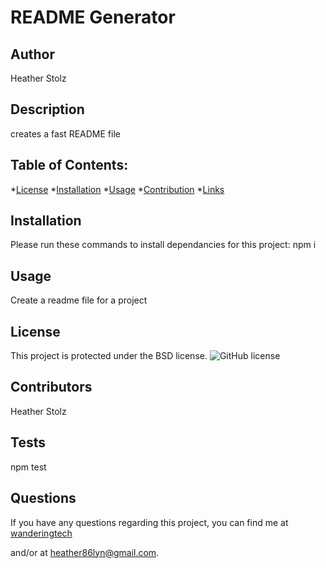 # README Generator

## Author

Heather Stolz
        
## Description

creates a fast README file

## Table of Contents:

*[License](#license)
*[Installation](#installation)
*[Usage](#usage)
*[Contribution](#contribution)
*[Links](#links)

## Installation

Please run these commands to install dependancies for this project: npm i

## Usage

Create a readme file for a project

## License

This project is protected under the BSD license.
![GitHub license](https://img.shields.io/badge/license-BSD-blue.svg)


## Contributors

Heather Stolz

## Tests

npm test

## Questions

If you have any questions regarding this project, you can find me at [wanderingtech](https://github.com/wanderingtech) 

and/or at heather86lyn@gmail.com.